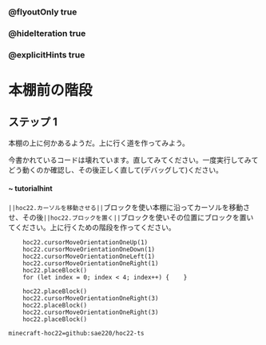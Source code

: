 ### @flyoutOnly true
### @hideIteration true
### @explicitHints true


# 本棚前の階段

## ステップ 1
本棚の上に何かあるようだ。上に行く道を作ってみよう。

今書かれているコードは壊れています。直してみてください。一度実行してみてどう動くのか確認し、その後正しく直して(デバッグして)ください。

#### ~ tutorialhint 
``||hoc22.カーソルを移動させる||``ブロックを使い本棚に沿ってカーソルを移動させ、その後``||hoc22.ブロックを置く||``ブロックを使いその位置にブロックを置いてください。上に行くための階段を作ってください。

```ghost
    hoc22.cursorMoveOrientationOneUp(1)
    hoc22.cursorMoveOrientationOneDown(1)
    hoc22.cursorMoveOrientationOneLeft(1)
    hoc22.cursorMoveOrientationOneRight(1)
    hoc22.placeBlock()
    for (let index = 0; index < 4; index++) {    }

```
```template
    hoc22.placeBlock()        
    hoc22.cursorMoveOrientationOneRight(3)
    hoc22.placeBlock()
    hoc22.cursorMoveOrientationOneRight(3)
    hoc22.placeBlock()
```

```package
minecraft-hoc22=github:sae220/hoc22-ts
```